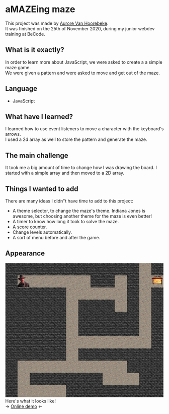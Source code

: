 # aMAZEing maze

This project was made by [Aurore Van Hoorebeke](https://github.com/AuroreVanHoorebeke).  
It was finished on the 25th of November 2020, during my junior webdev training at BeCode.    
## What is it exactly?
In order to learn more about JavaScript, we were asked to create a a simple maze game.  
We were given a pattern and were asked to move and get out of the maze.
## Language

- JavaScript

## What have I learned?
I learned how to use event listeners to move a character with the keyboard's arrows.  
I used a 2d array as well to store the pattern and generate the maze.  

## The main challenge  
It took me a big amount of time to change how I was drawing the board. I started with a simple array and then moved to a 2D array. 

## Things I wanted to add  
There are many ideas I didn"t have time to add to this project:  
- A theme selector, to change the maze's theme. Indiana Jones is awesome, but choosing another theme for the maze is even better!
- A timer to know how long it took to solve the maze.
- A score counter.
- Change levels automatically.
- A sort of menu before and after the game.

## Appearance  
![My maze, level one](./assets/mazePreview.png)  
Here's what it looks like!  
-> [Online demo](https://aurorevanhoorebeke.github.io/amazeing/) <-  